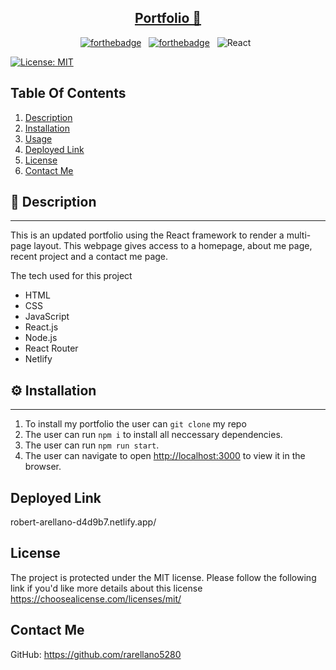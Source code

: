 <h2 align='center'>
  <a href= "https://magical-kitsune-2edf50.netlify.app" target="_blank">Portfolio 🚀</a>
  </h2>

<center>

[![forthebadge](https://forthebadge.com/images/badges/built-with-love.svg)](https://forthebadge.com) &nbsp;
[![forthebadge](https://forthebadge.com/images/badges/made-with-javascript.svg)](https://forthebadge.com) &nbsp;
![React](https://img.shields.io/badge/react-%2320232a.svg?style=for-the-badge&logo=react&logoColor=%2361DAFB) &nbsp;

</center>


[![License: MIT](https://img.shields.io/badge/License-MIT-yellow.svg)](https://choosealicense.com/licenses/mit/) 
 



## Table Of Contents
1. [Description](#description)
2. [Installation](#installation)
3. [Usage](#usage)
4. [Deployed Link](#deployed-link)
5. [License](#license)
6. [Contact Me](#contact-me)
    
## 📝 Description
---
This is an updated portfolio using the React framework to render a multi-page layout. This webpage gives access to a homepage, about me page, recent project and a contact me page. 

The tech used for this project

* HTML 
* CSS
* JavaScript
* React.js
* Node.js
* React Router
* Netlify


## ⚙️ Installation
---
1. To install my portfolio the user can `git clone` my repo
2. The user can run `npm i` to install all neccessary dependencies. 
3. The user can run `npm run start`. 
4. The user can navigate to open [http://localhost:3000](http://localhost:3000) to view it in the browser.

## Deployed Link
robert-arellano-d4d9b7.netlify.app/

  ## License
  The project is protected under the MIT license. Please follow the following link if you'd like more details about this license https://choosealicense.com/licenses/mit/

## Contact Me
  GitHub: https://github.com/rarellano5280
